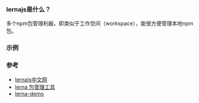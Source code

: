 ### lernajs是什么？
多个npm包管理利器，即类似于工作空间（workspace），能很方便管理本地npm包。

### 示例


### 参考
- [lernajs中文网](https://lernajs.bootcss.com/)
- [lerna 包管理工具](https://juejin.cn/post/6889225807365931015)
- [lerna-demo](https://github.com/tpai/lerna-demo)
